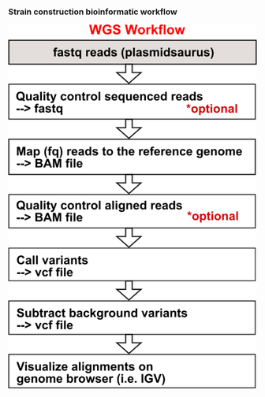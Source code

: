
### Strain construction bioinformatic workflow  

![Alt text](/image_bank/workflow.png?raw=true ".")
